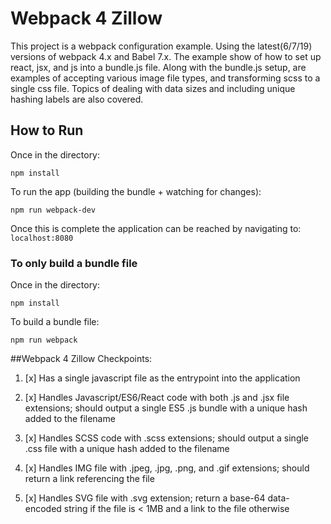 # Webpack 4 Zillow
This project is a webpack configuration example. Using the latest(6/7/19) versions of webpack 4.x and Babel 7.x. The example show of how to set up react, jsx, and js into a bundle.js file. Along with the bundle.js setup, are examples of accepting various image file types, and transforming scss to a single css file. Topics of dealing with data sizes and including unique hashing labels are also covered. 

## How to Run
Once in the directory: 
```
npm install
```
To run the app (building the bundle + watching for changes):
```
npm run webpack-dev
```
Once this is complete the application can be reached by navigating to:
`localhost:8080`

### To only build a bundle file
Once in the directory: 
```
npm install
```
To build a bundle file:
```
npm run webpack
```

##Webpack 4 Zillow Checkpoints:
1. [x] Has a single javascript file as the entrypoint into the application

2. [x] Handles Javascript/ES6/React code with both .js and .jsx file extensions; should output a single ES5 .js bundle with a unique hash added to the filename

3. [x] Handles SCSS code with .scss extensions; should output a single .css file with a unique hash added to the filename

4. [x] Handles IMG file with .jpeg, .jpg, .png, and .gif extensions; should return a link referencing the file

5. [x] Handles SVG file with .svg extension; return a base-64 data-encoded string if the file is < 1MB and a link to the file otherwise
